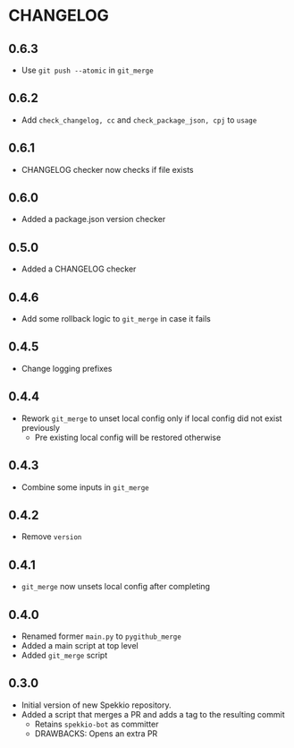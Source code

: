 # CHANGELOG

## 0.6.3
- Use `git push --atomic` in `git_merge`

## 0.6.2
- Add `check_changelog, cc` and `check_package_json, cpj` to `usage`

## 0.6.1
- CHANGELOG checker now checks if file exists

## 0.6.0
- Added a package.json version checker

## 0.5.0
- Added a CHANGELOG checker

## 0.4.6
- Add some rollback logic to `git_merge` in case it fails

## 0.4.5
- Change logging prefixes

## 0.4.4
- Rework `git_merge` to unset local config only if local config did not exist previously
  - Pre existing local config will be restored otherwise

## 0.4.3
- Combine some inputs in `git_merge`

## 0.4.2
- Remove `version`

## 0.4.1
- `git_merge` now unsets local config after completing

## 0.4.0
- Renamed former `main.py` to `pygithub_merge`
- Added a main script at top level
- Added `git_merge` script

## 0.3.0
- Initial version of new Spekkio repository.
- Added a script that merges a PR and adds a tag to the resulting commit
  - Retains `spekkio-bot` as committer
  - DRAWBACKS: Opens an extra PR
